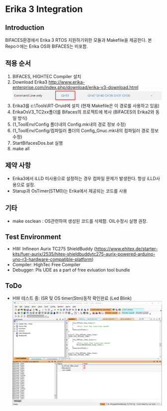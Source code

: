 # Erika 3 Integration

## Introduction
BIFACES환경에서 Erika 3 RTOS 지원하기위한 모듈과 Makefile을 제공한다. 본 Repoㅇ에는 Erika OS와 BIFACES는 미포함.

## 적용 순서
1. BIFACES, HIGHTEC Compiler 설치
1. Download Erika3
   http://www.erika-enterprise.com/index.php/download/erika-v3-download.html
    ![](./img/gh55.png)
1. Erika3를 c:\Tools\RT-Druid에 설치 (현재 Makefile은 이 경로를 사용하고 있음)
1. ErikaOsV3_TC2xx폴더를 Bifaces의 프로젝트에 복사 (BIFACES의 Erika2와 동일 방식)
1. (1_ToolEnv/Config 폴더내의 Config.mk내의 경로 정보 수정)
1. (1_ToolEnv/Config/컴파일러 폴더의 Config_Gnuc.mk내의 컴파일러 경로 정보 수정)
1. StartBifacesDos.bat 실행
1. make all

## 제약 사항
- Erika3에서 iLLD 미사용으로 설정하는 경우 컴파일 문제가 발생한다. 항상 iLLD사용으로 설정.
- Starup과 OsTimer(STM0)는 Erika에서 제공되는 코드를 사용

## 기타
- make osclean : OS관련하여 생성된 코드를 삭제함. OIL수정시 실행 권장.

## Test Environment
- HW: Infineon Aurix TC275 ShieldBuddy (https://www.ehitex.de/starter-kits/fuer-aurix/2535/hitex-shieldbuddytc275-aurix-powered-arduino-uno-r3-hardware-compatible-platform)
- Compiler: HighTec Free Compiler
- Debugger: Pls UDE as a part of free evluation tool bundle

## ToDo
- HW 테스트 중: ISR 및 OS timer(Stm)동작 확인완료 (Led Blink)
    ![](./img/debug.png)
